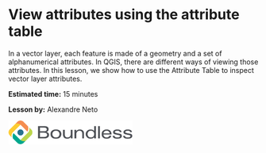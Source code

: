 # View attributes using the attribute table

In a vector layer, each feature is made of a geometry and a set of
alphanumerical attributes. In QGIS, there are different ways of viewing
those attributes. In this lesson, we show how to use the Attribute
Table to inspect vector layer attributes.

**Estimated time:** 15 minutes

**Lesson by:** Alexandre Neto

![../_shared_images/boundless.png](../_shared_images/boundless.png)
